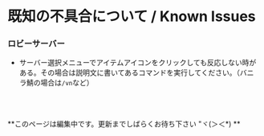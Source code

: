 # 既知の不具合について / Known Issues



### ロビーサーバー
 * サーバー選択メニューでアイテムアイコンをクリックしても反応しない時がある。その場合は説明文に書いてあるコマンドを実行してください。（バニラ鯖の場合は``/vn``など）

<br>
<br>

**このページは編集中です。更新までしばらくお待ち下さい "ヾ(＞＜*) **
